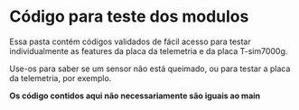 # Código para teste dos modulos

Essa pasta contém códigos validados de fácil acesso para testar individualmente as features da placa da telemetria e da placa T-sim7000g.

Use-os para saber se um sensor não está queimado, ou para testar a placa da telemetria, por exemplo.

**Os código contidos aqui não necessariamente são iguais ao main**
